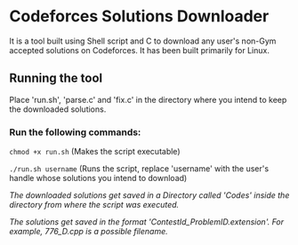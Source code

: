 # Codeforces Solutions Downloader
It is a tool built using Shell script and C to download any user's non-Gym accepted solutions on Codeforces. It has been built primarily for Linux.
## Running the tool
Place 'run.sh', 'parse.c' and 'fix.c' in the directory where you intend to keep the downloaded solutions.
### Run the following commands:
`chmod +x run.sh` (Makes the script executable)

`./run.sh username` (Runs the script, replace 'username' with the user's handle whose solutions you intend to download)


*The downloaded solutions get saved in a Directory called 'Codes' inside the directory from where the script was executed.*

*The solutions get saved in the format 'ContestId_ProblemID.extension'. For example, 776_D.cpp is a possible filename.*
